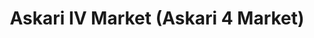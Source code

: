 ---
title: "Askari IV Market (Askari 4 Market)"
url: /karachi/askari-iv-market-askari-4-market/
shop: Lebensmittel
---